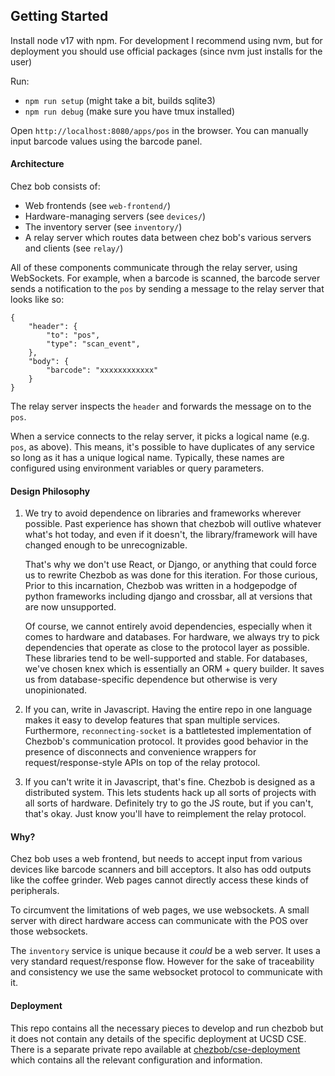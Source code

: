 ## Getting Started

Install node v17 with npm. For development I recommend using nvm, but for
deployment you should use official packages (since nvm just installs for the user)

Run:

- `npm run setup` (might take a bit, builds sqlite3)
- `npm run debug` (make sure you have tmux installed)

Open `http://localhost:8080/apps/pos` in the browser.
You can manually input barcode values using the barcode panel.

#### Architecture

Chez bob consists of:

- Web frontends (see `web-frontend/`)
- Hardware-managing servers (see `devices/`)
- The inventory server (see `inventory/`)
- A relay server which routes data between chez bob's various servers and clients (see `relay/`)

All of these components communicate through the relay server, using WebSockets.
For example, when a barcode is scanned, the barcode server sends a notification
to the `pos` by sending a message to the relay server that looks like so:

```
{
    "header": {
        "to": "pos",
        "type": "scan_event",
    },
    "body": {
        "barcode": "xxxxxxxxxxxx"
    }
}
```

The relay server inspects the `header` and forwards the message on to the `pos`.

When a service connects to the relay server, it picks a logical name (e.g.
`pos`, as above). This means, it's possible to have duplicates of any service
so long as it has a unique logical name. Typically, these names are configured
using environment variables or query parameters.

#### Design Philosophy

1. We try to avoid dependence on libraries and frameworks wherever possible.
   Past experience has shown that chezbob will outlive whatever what's hot today,
   and even if it doesn't, the library/framework will have changed enough to be
   unrecognizable.

   That's why we don't use React, or Django, or anything that could force us to rewrite
   Chezbob as was done for this iteration. For those curious, Prior to this incarnation,
   Chezbob was written in a hodgepodge of python frameworks including django and crossbar,
   all at versions that are now unsupported.

   Of course, we cannot entirely avoid dependencies, especially when it comes to
   hardware and databases. For hardware, we always try to pick dependencies that
   operate as close to the protocol layer as possible. These libraries tend to be
   well-supported and stable. For databases, we've chosen knex which is essentially
   an ORM + query builder. It saves us from database-specific dependence but otherwise
   is very unopinionated.

2. If you can, write in Javascript.
   Having the entire repo in one language makes it easy to develop features that span
   multiple services. Furthermore, `reconnecting-socket` is a battletested implementation
   of Chezbob's communication protocol. It provides good behavior in the presence of disconnects
   and convenience wrappers for request/response-style APIs on top of the relay protocol.

3. If you can't write it in Javascript, that's fine.
   Chezbob is designed as a distributed system. This lets students hack up all sorts of projects
   with all sorts of hardware. Definitely try to go the JS route, but if you can't, that's okay.
   Just know you'll have to reimplement the relay protocol.

#### Why?

Chez bob uses a web frontend, but needs to accept input from various devices
like barcode scanners and bill acceptors. It also has odd outputs like the
coffee grinder. Web pages cannot directly access these kinds of peripherals.

To circumvent the limitations of web pages, we use websockets. A small server
with direct hardware access can communicate with the POS over those websockets.

The `inventory` service is unique because it _could_ be a web server. It uses a
very standard request/response flow. However for the sake of traceability and
consistency we use the same websocket protocol to communicate with it.

#### Deployment

This repo contains all the necessary pieces to develop and run chezbob but it does
not contain any details of the specific deployment at UCSD CSE. There is a separate
private repo available at [chezbob/cse-deployment](https://github.com/chezbob/cse-deployment)
which contains all the relevant configuration and information.
